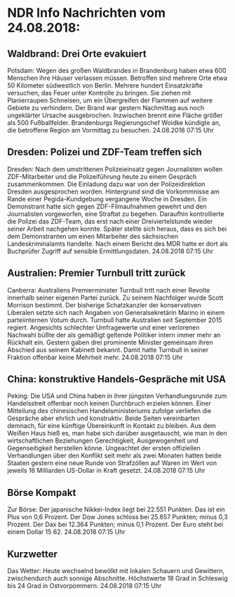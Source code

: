 # NDR Info Nachrichten vom 24.08.2018:


## Waldbrand: Drei Orte evakuiert
Potsdam: Wegen des großen Waldbrandes in Brandenburg haben etwa 600 Menschen ihre Häuser verlassen müssen. Betroffen sind mehrere Orte etwa 50 Kilometer südwestlich von Berlin. Mehrere hundert Einsatzkräfte versuchen, das Feuer unter Kontrolle zu bringen. Sie ziehen mit Planierraupen Schneisen, um ein Übergreifen der Flammen auf weitere Gebiete zu verhindern. Der Brand war gestern Nachmittag aus noch ungeklärter Ursache ausgebrochen. Inzwischen brennt eine Fläche größer als 500 Fußballfelder. Brandenburgs Regierungschef Woidke kündigte an, die betroffene Region am Vormittag zu besuchen. 24.08.2018 07:15 Uhr 

## Dresden: Polizei und ZDF-Team treffen sich
Dresden: Nach dem umstrittenen Polizeieinsatz gegen Journalisten wollen ZDF-Mitarbeiter und die Polizeiführung heute zu einem Gespräch zusammenkommen. Die Einladung dazu war von der Polizeidirektion Dresden ausgesprochen worden. Hintergrund sind die Vorkommnisse am Rande einer Pegida-Kundgebung vergangene Woche in Dresden. Ein Demonstrant hatte sich gegen ZDF-Filmaufnahmen gewehrt und den Journalisten vorgeworfen, eine Straftat zu begehen. Daraufhin kontrollierte die Polizei das ZDF-Team, das erst nach einer Dreiviertelstunde wieder seiner Arbeit nachgehen konnte. Später stellte sich heraus, dass es sich bei dem Demonstranten um einen Mitarbeiter des sächsischen Landeskriminalamts handelte. Nach einem Bericht des MDR hatte er dort als Buchprüfer Zugriff auf sensible Ermittlungsdaten. 24.08.2018 07:15 Uhr 

## Australien: Premier Turnbull tritt zurück
Canberra: Australiens Premierminister Turnbull tritt nach einer Revolte innerhalb seiner eigenen Partei zurück. Zu seinem Nachfolger wurde Scott Morrison bestimmt. Der bisherige Schatzkanzler der konservativen Liberalen setzte sich nach Angaben von Generalsekretärin Marino in einem parteiinternen Votum durch. Turnbull hatte Australien seit September 2015 regiert. Angesichts schlechter Umfragewerte und einer verlorenen Nachwahl büßte der als gemäßigt geltende Politiker intern immer mehr an Rückhalt ein. Gestern gaben drei prominente Minister gemeinsam ihren Abschied aus seinem Kabinett bekannt. Damit hatte Turnbull in seiner Fraktion offenbar keine Mehrheit mehr. 24.08.2018 07:15 Uhr 

## China: konstruktive Handels-Gespräche mit USA
Peking: Die USA und China haben in ihrer jüngsten Verhandlungsrunde zum Handelsstreit offenbar noch keinen Durchbruch erzielen können. Einer Mitteilung des chinesischen Handelsministeriums zufolge verliefen die Gespräche aber ehrlich und konstruktiv. Beide Seiten vereinbarten demnach, für eine künftige Übereinkunft in Kontakt zu bleiben. Aus dem Weißen Haus hieß es, man habe sich darüber ausgetauscht, wie man in den wirtschaftlichen Beziehungen Gerechtigkeit, Ausgewogenheit und Gegenseitigkeit herstellen könne. Ungeachtet der ersten offiziellen Verhandlungen über den Konflikt seit mehr als zwei Monaten hatten beide Staaten gestern eine neue Runde von Strafzöllen auf Waren im Wert von jeweils 16 Milliarden US-Dollar in Kraft gesetzt. 24.08.2018 07:15 Uhr 

## Börse Kompakt
Zur Börse: Der japanische Nikkei-Index liegt bei 22.551 Punkten. Das ist ein Plus von 0,6 Prozent. Der Dow Jones schloss bei 25.657 Punkten; minus 0,3 Prozent. Der Dax bei 12.364 Punkten; minus 0,1 Prozent. Der Euro steht bei einem Dollar 15 62. 24.08.2018 07:15 Uhr 

## Kurzwetter
Das Wetter: Heute wechselnd bewölkt mit lokalen Schauern und Gewittern, zwischendurch auch sonnige Abschnitte. Höchstwerte 18 Grad in Schleswig bis 24 Grad in Ostvorpommern. 24.08.2018 07:15 Uhr 
